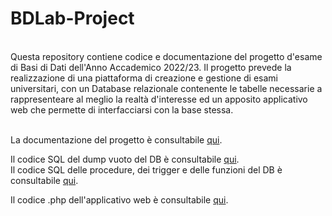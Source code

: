 # BDLab-Project
<br>
Questa repository contiene codice e documentazione del progetto d'esame di Basi di Dati dell'Anno Accademico 2022/23.  
Il progetto prevede la realizzazione di una piattaforma di creazione e gestione di esami universitari, con un Database relazionale contenente le tabelle necessarie a rappresenteare al meglio la realtà d'interesse ed un apposito applicativo web che permette di interfacciarsi con la base stessa.
<br>
<br>

La documentazione del progetto è consultabile [qui](documentazione/documentazione.md).  


Il codice SQL del dump vuoto del DB è consultabile [qui](database/unitua.sql).  
Il codice SQL delle procedure, dei trigger e delle funzioni del DB è consultabile [qui](database/unitua_popolazione_tabelle.sql).

Il codice .php dell'applicativo web è consultabile [qui](<web app/>).
